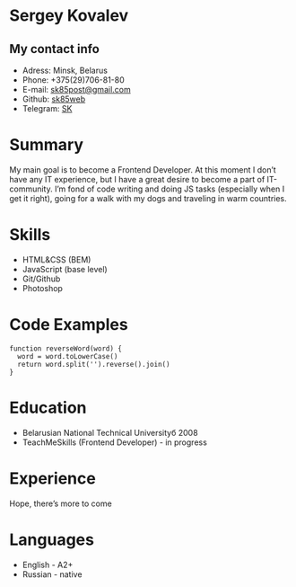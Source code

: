 # Sergey Kovalev

## My contact info
* Adress: Minsk, Belarus
* Phone: +375(29)706-81-80
* E-mail: sk85post@gmail.com
* Github: [sk85web](https://github.com/sk85web)
* Telegram: [SK](t.me/@Serhey_Kovalev)

# Summary
My main goal is to become a Frontend Developer. At this moment I don’t have any IT experience, but I have a great desire to become a part of IT-community. I’m fond of code writing and doing JS tasks (especially when I get it right), going for a walk with my dogs and traveling in warm countries.

# Skills
* HTML&CSS (BEM)
* JavaScript (base level)
* Git/Github
* Photoshop
  
# Code Examples
```
function reverseWord(word) {
  word = word.toLowerCase()
  return word.split('').reverse().join()
}
```

# Education
* Belarusian National Technical Universityб 2008
* TeachMeSkills (Frontend Developer) - in progress

# Experience
Hope, there’s more to come

# Languages
* English - A2+
* Russian - native
